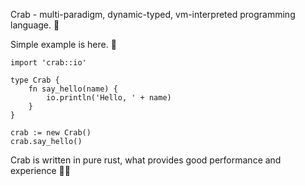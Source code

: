 ﻿Crab - multi-paradigm, dynamic-typed, vm-interpreted programming language. 🦀

Simple example is here. 🐚

```crab
import 'crab::io'

type Crab {
    fn say_hello(name) {
        io.println('Hello, ' + name)
    }
}

crab := new Crab()
crab.say_hello()  
```

Crab is written in pure rust, what provides good
performance and experience 👋🌞